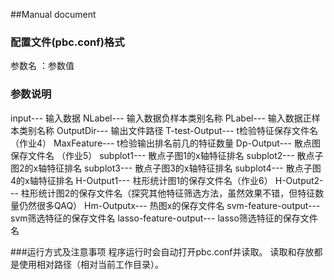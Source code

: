 ##Manual document
### 配置文件(pbc.conf)格式

参数名 ：参数值

### 参数说明
input--- 输入数据
NLabel--- 输入数据负样本类别名称
PLabel--- 输入数据正样本类别名称
OutputDir--- 输出文件路径
T-test-Output--- t检验特征保存文件名（作业4）
MaxFeature--- t检验输出排名前几的特征数量
Dp-Output--- 散点图保存文件名 （作业5）
subplot1--- 散点子图1的x轴特征排名
subplot2--- 散点子图2的x轴特征排名
subplot3--- 散点子图3的x轴特征排名
subplot4--- 散点子图4的x轴特征排名
H-Output1--- 柱形统计图1的保存文件名（作业6）
H-Output2--- 柱形统计图2的保存文件名（探究其他特征筛选方法，虽然效果不错，但特征数量仍然很多QAQ）
Hm-Outputx--- 热图x的保存文件名
svm-feature-output--- svm筛选特征的保存文件名
lasso-feature-output--- lasso筛选特征的保存文件名

###运行方式及注意事项
程序运行时会自动打开pbc.conf并读取。
读取和存放都是使用相对路径（相对当前工作目录）。